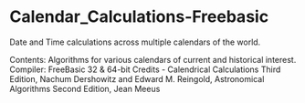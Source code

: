 # Calendar_Calculations-Freebasic
Date and Time calculations across multiple calendars of the world.

Contents: Algorithms for various calendars of current and historical interest.
Compiler: FreeBasic 32 & 64-bit
Credits - Calendrical Calculations Third Edition, Nachum Dershowitz and Edward M. Reingold, Astronomical Algorithms Second Edition, Jean Meeus
